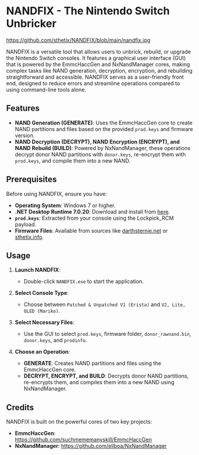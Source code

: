 # NANDFIX - The Nintendo Switch Unbricker

https://github.com/sthetix/NANDFIX/blob/main/nandfix.jpg

NANDFIX is a versatile tool that allows users to unbrick, rebuild, or upgrade the Nintendo Switch consoles. It features a graphical user interface (GUI) that is powered by the EmmcHaccGen and NxNandManager cores, making complex tasks like NAND generation, decryption, encryption, and rebuilding straightforward and accessible. NANDFIX serves as a user-friendly front end, designed to reduce errors and streamline operations compared to using command-line tools alone.

## Features

- **NAND Generation (GENERATE)**: Uses the EmmcHaccGen core to create NAND partitions and files based on the provided `prod.keys` and firmware version.
- **NAND Decryption (DECRYPT), NAND Encryption (ENCRYPT), and NAND Rebuild (BUILD)**: Powered by NxNandManager, these operations decrypt donor NAND partitions with `donor.keys`, re-encrypt them with `prod.keys`, and compile them into a new NAND.

## Prerequisites

Before using NANDFIX, ensure you have:

- **Operating System**: Windows 7 or higher.
- **.NET Desktop Runtime 7.0.20**: Download and install from [here](https://dotnet.microsoft.com/en-us/download/dotnet/7.0).
- **`prod.keys`**: Extracted from your console using the Lockpick_RCM payload.
- **Firmware Files**: Available from sources like [darthsternie.net](https://darthsternie.net) or [sthetix.info](https://sthetix.info).

## Usage

1. **Launch NANDFIX**:
   - Double-click `NANDFIX.exe` to start the application.

2. **Select Console Type**:
   - Choose between `Patched & Unpatched V1 (Erista)` and `V2, Lite, OLED (Mariko)`.

3. **Select Necessary Files**:
   - Use the GUI to select `prod.keys`, firmware folder, `donor_rawnand.bin`, `donor.keys`, and `prodinfo`.

4. **Choose an Operation**:
   - **GENERATE**: Creates NAND partitions and files using the EmmcHaccGen core.
   - **DECRYPT, ENCRYPT, and BUILD**: Decrypts donor NAND partitions, re-encrypts them, and compiles them into a new NAND using NxNandManager.

## Credits

NANDFIX is built on the powerful cores of two key projects:

- **EmmcHaccGen**: https://github.com/suchmememanyskill/EmmcHaccGen
- **NxNandManager**: https://github.com/eliboa/NxNandManager
